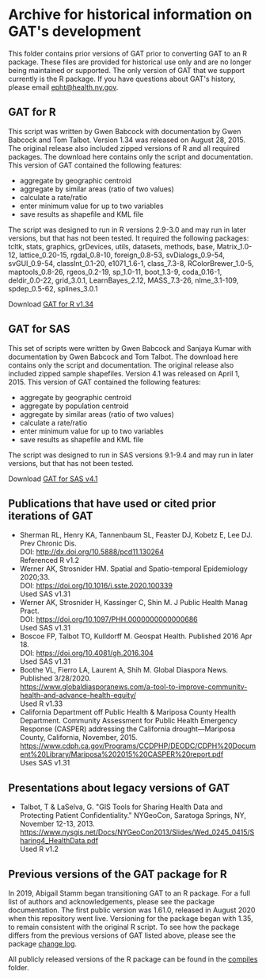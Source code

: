 # Archive for historical information on GAT's development

This folder contains prior versions of GAT prior to converting GAT to an R package. These files are provided for historical use only and are no longer being maintained or supported. The only version of GAT that we support currently is the R package. If you have questions about GAT's history, please email epht@health.ny.gov.

## GAT for R

This script was written by Gwen Babcock with documentation by Gwen Babcock and Tom Talbot. Version 1.34 was released on August 28, 2015. The original release also included zipped versions of R and all required packages. The download here contains only the script and documentation. This version of GAT contained the following features: 

* aggregate by geographic centroid
* aggregate by similar areas (ratio of two values)
* calculate a rate/ratio
* enter minimum value for up to two variables
* save results as shapefile and KML file

The script was designed to run in R versions 2.9-3.0 and may run in later versions, but that has not been tested. It required the following packages: tcltk, stats, graphics, grDevices, utils, datasets, methods, base, Matrix_1.0-12, lattice_0.20-15, rgdal_0.8-10, foreign_0.8-53, svDialogs_0.9-54, svGUI_0.9-54, classInt_0.1-20, e1071_1.6-1, class_7.3-8, RColorBrewer_1.0-5, maptools_0.8-26, rgeos_0.2-19, sp_1.0-11, boot_1.3-9, coda_0.16-1, deldir_0.0-22, grid_3.0.1, LearnBayes_2.12, MASS_7.3-26, nlme_3.1-109, spdep_0.5-62, splines_3.0.1  

Download [GAT for R v1.34](NYS_GAT_R-1-34.zip)


## GAT for SAS

This set of scripts were written by Gwen Babcock and Sanjaya Kumar with documentation by Gwen Babcock and Tom Talbot. The download here contains only the script and documentation. The original release also included zipped sample shapefiles. Version 4.1 was released on April 1, 2015. This version of GAT contained the following features: 

* aggregate by geographic centroid
* aggregate by population centroid
* aggregate by similar areas (ratio of two values)
* calculate a rate/ratio
* enter minimum value for up to two variables
* save results as shapefile and KML file

The script was designed to run in SAS versions 9.1-9.4 and may run in later versions, but that has not been tested.

Download [GAT for SAS v4.1](NYS_GAT_SAS-4-1.zip)


## Publications that have used or cited prior iterations of GAT

* Sherman RL, Henry KA, Tannenbaum SL, Feaster DJ, Kobetz E, Lee DJ. Prev Chronic Dis.   
    DOI: http://dx.doi.org/10.5888/pcd11.130264   
    Referenced R v1.2
* Werner AK, Strosnider HM. Spatial and Spatio-temporal Epidemiology 2020;33.   
    DOI: https://doi.org/10.1016/i.sste.2020.100339   
    Used SAS v1.31
* Werner AK, Strosnider H, Kassinger C, Shin M. J Public Health Manag Pract.   
    DOI: https://doi.org/10.1097/PHH.0000000000000686   
    Used SAS v1.31
* Boscoe FP, Talbot TO, Kulldorff M. Geospat Health. Published 2016 Apr 18.   
    DOI: https://doi.org/10.4081/gh.2016.304   
    Used SAS v1.31
* Boothe VL, Fierro LA, Laurent A, Shih M. Global Diaspora News. Published 3/28/2020.   
    https://www.globaldiasporanews.com/a-tool-to-improve-communitv-health-and-advance-health-equity/   
    Used R v1.33 
* California Department off Public Health & Mariposa County Health Department. Community Assessment for Public Health Emergency Response (CASPER) addressing the California drought—Mariposa County, California, November, 2015.
    https://www.cdph.ca.gov/Programs/CCDPHP/DEODC/CDPH%20Document%20Library/Mariposa%202015%20CASPER%20report.pdf  
    Uses SAS v1.31
  
## Presentations about legacy versions of GAT

* Talbot, T & LaSelva, G. "GIS Tools for Sharing Health Data and Protecting Patient Confidentiality." NYGeoCon, Saratoga Springs, NY, November 12-13, 2013.  
    https://www.nysgis.net/Docs/NYGeoCon2013/Slides/Wed_0245_0415/Sharing4_HealthData.pdf   
    Used R v1.2



## Previous versions of the GAT package for R

In 2019, Abigail Stamm began transitioning GAT to an R package. For a full list of authors and acknowledgements, please see the package documentation. The first public version was 1.61.0, released in August 2020 when this repository went live. Versioning for the package began with 1.35, to remain consistent with the original R script. To see how the package differs from the previous versions of GAT listed above, please see the package [change log](../compiles/Readme.md).

All publicly released versions of the R package can be found in the [compiles](../compiles/) folder.

